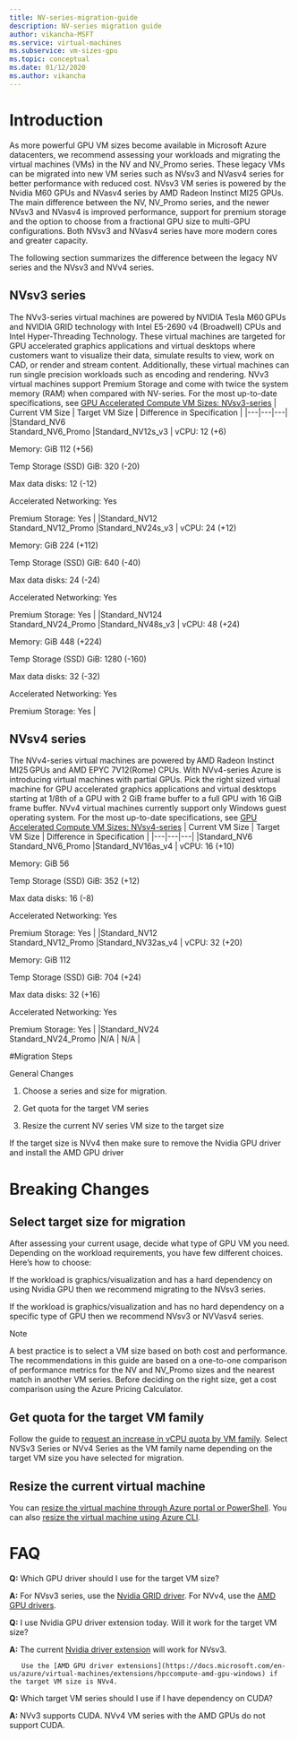 ```yaml
---
title: NV-series-migration-guide
description: NV-series migration guide
author: vikancha-MSFT
ms.service: virtual-machines
ms.subservice: vm-sizes-gpu
ms.topic: conceptual
ms.date: 01/12/2020
ms.author: vikancha
---
```

# Introduction  

As more powerful GPU VM sizes  become available in Microsoft Azure datacenters, we recommend assessing your workloads and migrating the virtual machines (VMs) in the NV and NV_Promo series. These legacy VMs can be migrated into new VM series such as NVsv3 and NVasv4 series for better performance with reduced cost. NVsv3 VM series is powered by the Nvidia M60 GPUs and NVasv4 series by AMD Radeon Instinct MI25 GPUs.  The main difference between the NV, NV_Promo series, and the newer NVsv3 and NVasv4 is improved performance, support for premium storage and the option to choose from a fractional GPU size to multi-GPU configurations. Both NVsv3 and NVasv4 series have more modern cores and greater capacity.  

The following section summarizes the difference between the legacy NV series and the NVsv3 and NVv4  series.
 
 ## NVsv3 series 

The NVv3-series virtual machines are powered by NVIDIA Tesla M60 GPUs and NVIDIA GRID technology with Intel E5-2690 v4 (Broadwell) CPUs and Intel Hyper-Threading Technology. These virtual machines are targeted for GPU accelerated graphics applications and virtual desktops where customers want to visualize their data, simulate results to view, work on CAD, or render and stream content. Additionally, these virtual machines can run single precision workloads such as encoding and rendering. NVv3 virtual machines support Premium Storage and come with twice the system memory (RAM) when compared with NV-series. For the most up-to-date specifications, see [GPU Accelerated Compute VM Sizes: NVsv3-series](https://docs.microsoft.com/en-us/azure/virtual-machines/nvv3-series)
| Current VM Size | Target VM Size | Difference in Specification  |
|---|---|---|
|Standard_NV6 <br> Standard_NV6_Promo |Standard_NV12s_v3  | vCPU: 12 (+6) 

Memory: GiB 112 (+56) 

Temp Storage (SSD) GiB: 320 (-20) 

Max data disks: 12 (-12) 

Accelerated Networking: Yes 

Premium Storage: Yes  |
|Standard_NV12 <br> Standard_NV12_Promo |Standard_NV24s_v3  | vCPU: 24 (+12) 

Memory: GiB 224 (+112) 

Temp Storage (SSD) GiB: 640 (-40) 

Max data disks: 24 (-24) 

Accelerated Networking: Yes 

Premium Storage: Yes   |
|Standard_NV124 <br> Standard_NV24_Promo |Standard_NV48s_v3  | vCPU: 48 (+24) 

Memory: GiB 448 (+224) 

Temp Storage (SSD) GiB: 1280 (-160) 

Max data disks: 32 (-32) 

Accelerated Networking: Yes 

Premium Storage: Yes   |

## NVsv4 series 

The NVv4-series virtual machines are powered by AMD Radeon Instinct MI25 GPUs and AMD EPYC 7V12(Rome) CPUs. With NVv4-series Azure is introducing virtual machines with partial GPUs. Pick the right sized virtual machine for GPU accelerated graphics applications and virtual desktops starting at 1/8th of a GPU with 2 GiB frame buffer to a full GPU with 16 GiB frame buffer. NVv4 virtual machines currently support only Windows guest operating system. For the most up-to-date specifications, see [GPU Accelerated Compute VM Sizes: NVsv4-series](https://docs.microsoft.com/en-us/azure/virtual-machines/nvv4-series)
| Current VM Size | Target VM Size | Difference in Specification  |
|---|---|---|
|Standard_NV6 <br> Standard_NV6_Promo |Standard_NV16as_v4  | vCPU: 16 (+10) 

Memory: GiB 56  

Temp Storage (SSD) GiB: 352 (+12) 

Max data disks: 16 (-8) 

Accelerated Networking: Yes 

Premium Storage: Yes   |
|Standard_NV12 <br> Standard_NV12_Promo |Standard_NV32as_v4  | vCPU: 32 (+20) 

Memory: GiB 112 

Temp Storage (SSD) GiB: 704 (+24) 

Max data disks: 32 (+16) 

Accelerated Networking: Yes 

Premium Storage: Yes   |
|Standard_NV24 <br> Standard_NV24_Promo |N/A  | N/A  |

#Migration Steps 
 

General Changes 

1. Choose a series and size for migration. 

2. Get quota for the target VM series 

3. Resize the current NV series VM size to the target size 

  If the target size is NVv4 then make sure to remove the Nvidia GPU driver and install the AMD GPU driver 
  
# Breaking Changes 

## Select target size for migration 
After assessing your current usage, decide what type of GPU VM you need. Depending on the workload requirements, you have few different choices. Here’s how to choose:  

If the workload is graphics/visualization and has a hard dependency on using Nvidia GPU then we recommend migrating to the NVsv3 series.  

If the workload is graphics/visualization and has no hard dependency on a specific type of GPU then we recommend NVsv3 or NVVasv4 series. 
> [!Note]
>A best practice is to select a VM size based on both cost and performance. 
>The recommendations in this guide are based on a one-to-one comparison of performance metrics for the NV and NV_Promo sizes and the nearest match in another VM series.
>Before deciding on the right size, get a cost comparison using the Azure Pricing Calculator.

## Get quota for the target VM family 

Follow the guide to [request an increase in vCPU quota by VM family](https://docs.microsoft.com/en-us/azure/azure-portal/supportability/per-vm-quota-requests). Select NVSv3 Series or NVv4 Series as the VM family name depending on the target VM size you have selected for migration.
## Resize the current virtual machine
You can [resize the virtual machine through Azure portal or PowerShell](https://docs.microsoft.com/en-us/azure/virtual-machines/windows/resize-vm). You can also [resize the virtual machine using Azure CLI](https://docs.microsoft.com/en-us/azure/virtual-machines/linux/change-vm-size). 

# FAQ
**Q:** Which GPU driver should I use for the target VM size? 

**A:** For NVsv3 series, use the [Nvidia GRID driver](https://docs.microsoft.com/en-us/azure/virtual-machines/windows/n-series-driver-setup). For NVv4, use the [AMD GPU drivers](https://docs.microsoft.com/en-us/azure/virtual-machines/windows/n-series-amd-driver-setup). 

**Q:** I use Nvidia GPU driver extension today. Will it work for the target VM size? 

**A:** The current [Nvidia driver extension](https://docs.microsoft.com/en-us/azure/virtual-machines/extensions/hpccompute-gpu-windows) will work for NVsv3.  

       Use the [AMD GPU driver extensions](https://docs.microsoft.com/en-us/azure/virtual-machines/extensions/hpccompute-amd-gpu-windows) if the target VM size is NVv4. 
       
**Q:** Which target VM series should I use if I have dependency on CUDA? 

 **A:** NVv3 supports CUDA. NVv4 VM series with the AMD GPUs do not support CUDA.  
